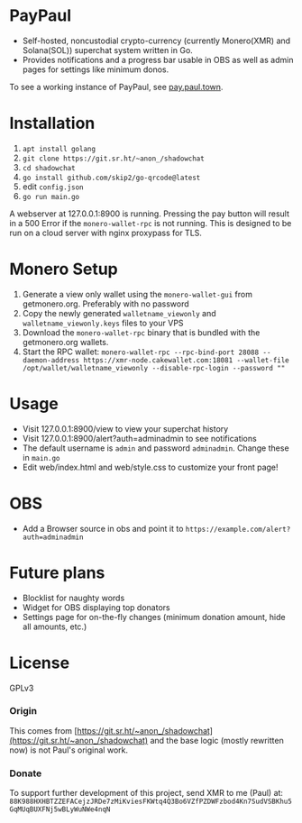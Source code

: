 # PayPaul

- Self-hosted, noncustodial crypto-currency (currently Monero(XMR) and Solana(SOL)) superchat system written in Go.
- Provides notifications and a progress bar usable in OBS as well as admin pages for settings like minimum donos.

To see a working instance of PayPaul, see [pay.paul.town](https://pay.paul.town).

# Installation

1. ```apt install golang```
2. ```git clone https://git.sr.ht/~anon_/shadowchat```
3. ```cd shadowchat```
4. ```go install github.com/skip2/go-qrcode@latest```
5. edit ```config.json```
6. ```go run main.go```

A webserver at 127.0.0.1:8900 is running. Pressing the pay button will result in a 500 Error if the `monero-wallet-rpc`
is not running.
This is designed to be run on a cloud server with nginx proxypass for TLS.

# Monero Setup

1. Generate a view only wallet using the `monero-wallet-gui` from getmonero.org. Preferably with no password
2. Copy the newly generated `walletname_viewonly` and `walletname_viewonly.keys` files to your VPS
3. Download the `monero-wallet-rpc` binary that is bundled with the getmonero.org wallets.
4. Start the RPC
   wallet: `monero-wallet-rpc --rpc-bind-port 28088 --daemon-address https://xmr-node.cakewallet.com:18081 --wallet-file /opt/wallet/walletname_viewonly --disable-rpc-login --password ""`

# Usage

- Visit 127.0.0.1:8900/view to view your superchat history
- Visit 127.0.0.1:8900/alert?auth=adminadmin to see notifications
- The default username is `admin` and password `adminadmin`. Change these in `main.go`
- Edit web/index.html and web/style.css to customize your front page!

# OBS

- Add a Browser source in obs and point it to `https://example.com/alert?auth=adminadmin`

# Future plans

- Blocklist for naughty words
- Widget for OBS displaying top donators
- Settings page for on-the-fly changes (minimum donation amount, hide all amounts, etc.)

# License

GPLv3

### Origin

This comes from [https://git.sr.ht/~anon_/shadowchat](https://git.sr.ht/~anon_/shadowchat) and the base logic (mostly rewritten now) is not Paul's original
work.

### Donate

To support further development of this project, send XMR to me (Paul) at:
`88K988HXHBTZZEFACejzJRDe7zMiKviesFKWtq4Q3Bo6VZfPZDWFzbod4Kn7SudVSBKhu5GqMUqBUXFNj5wBLyWuNWe4nqN`
